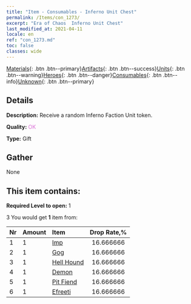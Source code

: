 ```yaml
---
title: "Item - Consumables - Inferno Unit Chest"
permalink: /Items/con_1273/
excerpt: "Era of Chaos  Inferno Unit Chest"
last_modified_at: 2021-04-11
locale: en
ref: "con_1273.md"
toc: false
classes: wide
---
```

 [Materials](/Items/){: .btn .btn--primary}[Artifacts](/Items/Artifacts/){: .btn .btn--success}[Units](/Items/Units/){: .btn .btn--warning}[Heroes](/Items/Heroes/){: .btn .btn--danger}[Consumables](/Items/Consumables/){: .btn .btn--info}[Unknown](/Items/Unknown/){: .btn .btn--primary}

## Details
 **Description:** Receive a random Inferno Faction Unit token.

 **Quality:** <span style="color: #DA70D6">OK</span>

 **Type:** Gift

## Gather

  None

## This item contains:

 **Required Level to open:** 1

 3 You would get **1** item  from:

  | Nr | Amount |     Item    | Drop Rate,% |
  |:---|:-------|:------------|:---------:|
  | 1 | 1 | [Imp](/Items/unt_226/) | 16.666666 | 
  | 2 | 1 | [Gog](/Items/unt_227/) | 16.666666 | 
  | 3 | 1 | [Hell Hound](/Items/unt_228/) | 16.666666 | 
  | 4 | 1 | [Demon](/Items/unt_229/) | 16.666666 | 
  | 5 | 1 | [Pit Fiend](/Items/unt_230/) | 16.666666 | 
  | 6 | 1 | [Efreeti](/Items/unt_231/) | 16.666666 | 

